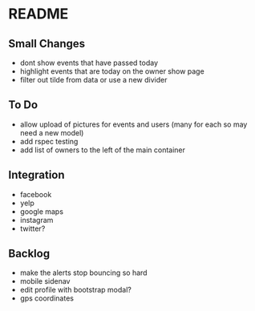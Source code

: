 # README

## Small Changes
- dont show events that have passed today
- highlight events that are today on the owner show page
- filter out tilde from data or use a new divider

## To Do

- allow upload of pictures for events and users (many for each so may need a new model)
- add rspec testing
- add list of owners to the left of the main container

## Integration
- facebook
- yelp
- google maps
- instagram
- twitter?

## Backlog
- make the alerts stop bouncing so hard
- mobile sidenav
- edit profile with bootstrap modal?
- gps coordinates
